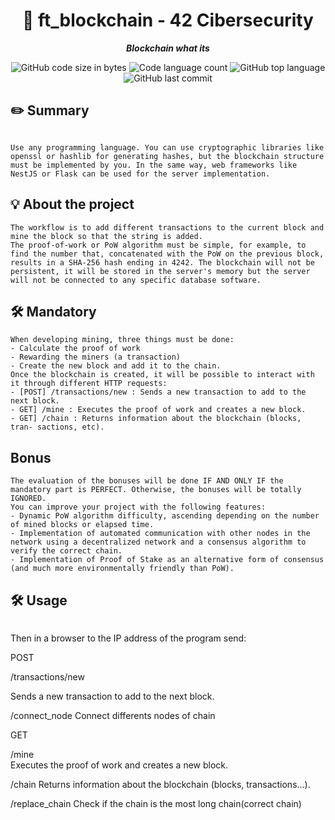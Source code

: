 

<h1 align="center">
📖 ft_blockchain - 42 Cibersecurity
</h1>

<p align="center">
	<b><i>Blockchain what its</i></b><br>
</p>

<p align="center">
	<img alt="GitHub code size in bytes" src="https://img.shields.io/github/languages/code-size/Falitomal/ft_blockchain?color=lightblue" />
	<img alt="Code language count" src="https://img.shields.io/github/languages/count/Falitomal/ft_blockchain?color=yellow" />
	<img alt="GitHub top language" src="https://img.shields.io/github/languages/top/Falitomal/ft_blockchain?color=blue" />
	<img alt="GitHub last commit" src="https://img.shields.io/github/last-commit/Falitomal/ft_blockchain?color=green" />
</p>



## ✏️ Summary
```

Use any programming language. You can use cryptographic libraries like openssl or hashlib for generating hashes, but the blockchain structure must be implemented by you. In the same way, web frameworks like NestJS or Flask can be used for the server implementation.

```
## 💡 About the project

```
The workflow is to add different transactions to the current block and mine the block so that the string is added.
The proof-of-work or PoW algorithm must be simple, for example, to find the number that, concatenated with the PoW on the previous block, results in a SHA-256 hash ending in 4242. The blockchain will not be persistent, it will be stored in the server's memory but the server will not be connected to any specific database software.
```
## 🛠️ Mandatory
```
When developing mining, three things must be done:
- Calculate the proof of work
- Rewarding the miners (a transaction)
- Create the new block and add it to the chain.
Once the blockchain is created, it will be possible to interact with it through different HTTP requests:
- [POST] /transactions/new : Sends a new transaction to add to the next block.
- GET] /mine : Executes the proof of work and creates a new block.
- GET] /chain : Returns information about the blockchain (blocks, tran- sactions, etc).

```
##  Bonus
```
The evaluation of the bonuses will be done IF AND ONLY IF the mandatory part is PERFECT. Otherwise, the bonuses will be totally IGNORED.
You can improve your project with the following features:
- Dynamic PoW algorithm difficulty, ascending depending on the number of mined blocks or elapsed time.
- Implementation of automated communication with other nodes in the network using a decentralized network and a consensus algorithm to verify the correct chain.
- Implementation of Proof of Stake as an alternative form of consensus (and much more environmentally friendly than PoW).

```
## 🛠️ Usage
```
```
Then in a browser to the IP address of the program send:

POST	

/transactions/new

Sends a new transaction to add to the next block.

/connect_node
Connect differents nodes of chain


GET

/mine	
Executes the proof of work and creates a new block.

/chain
Returns information about the blockchain (blocks, transactions...).

/replace_chain
Check if the chain is the most long chain(correct chain)

```
